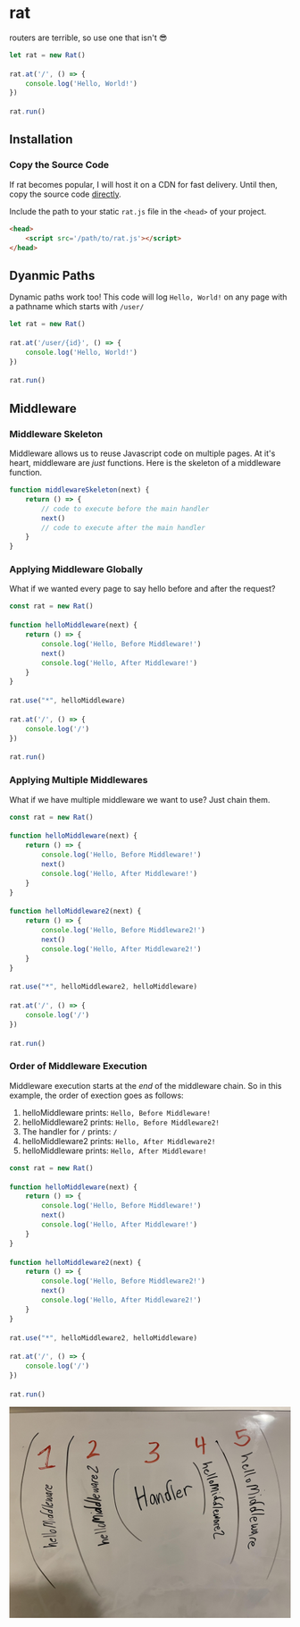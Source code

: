 # rat
routers are terrible, so use one that isn't 😎
```js
let rat = new Rat()

rat.at('/', () => {
    console.log('Hello, World!')
})

rat.run()
```

## Installation

### Copy the Source Code
If rat becomes popular, I will host it on a CDN for fast delivery. Until then, copy the source code [directly](https://raw.githubusercontent.com/Phillip-England/rat/main/index.js).

Include the path to your static `rat.js` file in the `<head>` of your project.
```html
<head>
    <script src='/path/to/rat.js'></script>
</head>
```

## Dyanmic Paths
Dynamic paths work too! This code will log `Hello, World!` on any page with a pathname which starts with `/user/`
```js
let rat = new Rat()

rat.at('/user/{id}', () => {
    console.log('Hello, World!')
})

rat.run()
```

## Middleware

### Middleware Skeleton
Middleware allows us to reuse Javascript code on multiple pages. At it's heart, middleware are *just* functions. Here is the skeleton of a middleware function.
```js
function middlewareSkeleton(next) {
    return () => {
        // code to execute before the main handler
        next()
        // code to execute after the main handler
    }
}
```

### Applying Middleware Globally
What if we wanted every page to say hello before and after the request?
```js
const rat = new Rat()

function helloMiddleware(next) {
    return () => {
        console.log('Hello, Before Middleware!')
        next()
        console.log('Hello, After Middleware!')
    }
}

rat.use("*", helloMiddleware)

rat.at('/', () => {
    console.log('/')
})

rat.run()
```

### Applying Multiple Middlewares
What if we have multiple middleware we want to use? Just chain them.
```js
const rat = new Rat()

function helloMiddleware(next) {
    return () => {
        console.log('Hello, Before Middleware!')
        next()
        console.log('Hello, After Middleware!')
    }
}

function helloMiddleware2(next) {
    return () => {
        console.log('Hello, Before Middleware2!')
        next()
        console.log('Hello, After Middleware2!')
    }
}

rat.use("*", helloMiddleware2, helloMiddleware)

rat.at('/', () => {
    console.log('/')
})

rat.run()
```

### Order of Middleware Execution
Middleware execution starts at the *end* of the middleware chain. So in this example, the order of exection goes as follows:

1. helloMiddleware prints: `Hello, Before Middleware!`
2. helloMiddleware2 prints: `Hello, Before Middleware2!`
3. The handler for `/` prints: `/`
4. helloMiddleware2 prints: `Hello, After Middleware2!`
5. helloMiddleware prints: `Hello, After Middleware!`

```js
const rat = new Rat()

function helloMiddleware(next) {
    return () => {
        console.log('Hello, Before Middleware!')
        next()
        console.log('Hello, After Middleware!')
    }
}

function helloMiddleware2(next) {
    return () => {
        console.log('Hello, Before Middleware2!')
        next()
        console.log('Hello, After Middleware2!')
    }
}

rat.use("*", helloMiddleware2, helloMiddleware)

rat.at('/', () => {
    console.log('/')
})

rat.run()
```

![Middleware](static/mw.jpg)




